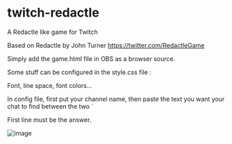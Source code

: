 # twitch-redactle
A Redactle like game for Twitch

Based on Redactle by John Turner https://twitter.com/RedactleGame

Simply add the game.html file in OBS as a browser source. 

Some stuff can be configured in the style.css file : 

Font, line space, font colors... 

In config file, first put your channel name, then paste the text you want your chat to find between the two `

First line must be the answer.

![image](https://user-images.githubusercontent.com/64203596/167640407-f63c72ba-c251-4712-b5b8-f7cd7ad7c4bb.png)
